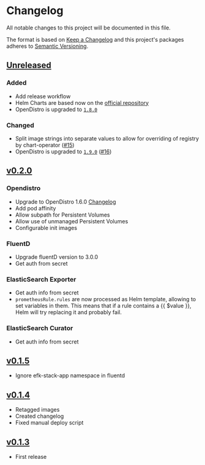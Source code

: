 # Changelog

All notable changes to this project will be documented in this file.

The format is based on [Keep a Changelog](http://keepachangelog.com/en/1.0.0/)
and this project's packages adheres to [Semantic Versioning](http://semver.org/spec/v2.0.0.html).

## [Unreleased]

### Added

- Add release workflow
- Helm Charts are based now on the [official repository](https://github.com/opendistro-for-elasticsearch/opendistro-build/tree/master/helm)
- OpenDistro is upgraded to [`1.8.0`](https://github.com/opendistro-for-elasticsearch/opendistro-build/blob/master/release-notes/opendistro-for-elasticsearch-release-notes-1.8.0.md)

### Changed

- Split image strings into separate values to allow for overriding of registry by chart-operator ([#15](https://github.com/giantswarm/efk-stack-app/pull/15))
- OpenDistro is upgraded to [`1.9.0`](https://github.com/opendistro-for-elasticsearch/opendistro-build/blob/master/release-notes/opendistro-for-elasticsearch-release-notes-1.9.0.md) ([#16](https://github.com/giantswarm/efk-stack-app/pull/16))

## [v0.2.0]
### Opendistro
- Upgrade to OpenDistro 1.6.0 [Changelog](https://github.com/opendistro-for-elasticsearch/opendistro-build/blob/master/release-notes/release-notes-odfe-1.6.0.md)
- Add pod affinity
- Allow subpath for Persistent Volumes
- Allow use of unmanaged Persistent Volumes
- Configurable init images

### FluentD
- Upgrade fluentD version to 3.0.0
- Get auth from secret

### ElasticSearch Exporter
- Get auth info from secret
- `prometheusRule.rules` are now processed as Helm template, allowing to set variables in them. This means that if a rule contains a {{ $value }}, Helm will try replacing it and probably fail.

### ElasticSearch Curator
- Get auth info from secret

## [v0.1.5]
- Ignore efk-stack-app namespace in fluentd

## [v0.1.4]
- Retagged images
- Created changelog
- Fixed manual deploy script

## [v0.1.3]
- First release

[Unreleased]: https://github.com/giantswarm/efk-stack-app/compare/v0.2.0...HEAD
[v0.2.0]: https://github.com/giantswarm/efk-stack-app/compare/v0.1.5...v0.2.0
[v0.1.5]: https://github.com/giantswarm/efk-stack-app/compare/v0.1.4..v0.1.5
[v0.1.4]: https://github.com/giantswarm/efk-stack-app/compare/v0.1.3..v0.1.4

[v0.1.3]: https://github.com/giantswarm/efk-stack-app/releases/tag/v0.1.3
